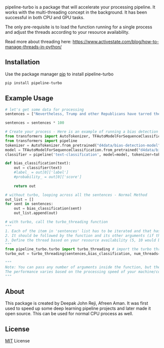 pipeline-turbo is a package that will accelerate your processing pipeline. It works with the multi-threading concept in the background. It has been successful in both CPU and GPU tasks.

The only pre-requisite is to load the function running for a single process and adjust the threads according to your resource availability.

Read more about threading here: https://www.activestate.com/blog/how-to-manage-threads-in-python/

## Installation

Use the package manager [pip](https://pip.pypa.io/en/stable/) to install pipeline-turbo

```bash
pip install pipeline-turbo
```

## Example Usage

```python
# let's get some data for processing
sentences = ["Nevertheless, Trump and other Republicans have tarred the protests as havens for terrorists intent on destroying property.", "Billie Eilish issues apology for mouthing an anti-Asian derogatory term in a resurfaced video.", "Christians should make clear that the perpetuation of objectionable vaccines and the lack of alternatives is a kind of coercion.", "There have been a protest by a group of people", "While emphasizing he’s not singling out either party, Cohen warned about the danger of normalizing white supremacist ideology."]

sentences = sentences * 100

# Create your process - Here is an example of running a bias detection model across few sentences
from transformers import AutoTokenizer, TFAutoModelForSequenceClassification
from transformers import pipeline
tokenizer = AutoTokenizer.from_pretrained("d4data/bias-detection-model")
model = TFAutoModelForSequenceClassification.from_pretrained("d4data/bias-detection-model")
classifier = pipeline('text-classification', model=model, tokenizer=tokenizer) 

def bias_classification(text):
    out = classifier(text)
    #label_ = out[0]['label']
    #probability_ = out[0]['score']
    
    return out 

# without turbo, looping across all the sentences - Normal Method
out_list = []
for sent in sentences:
    out = bias_classification(sent)
    out_list.append(out)

# with turbo, call the turbo_threading function
"""
1. Each of the item in 'sentences' list has to be iterated and that has to be defined as the first argument
2. It should be followed by the function and its other arguments (if there are additional arguments for the function)
3. Define the thread based on your resource availability (5, 10 would be ideal based on your resources)
"""
from pipeline_turbo.turbo import turbo_threading # import the turbo threading function which does the magic
turbo_out = turbo_threading(sentences,bias_classification, num_threads=5)

"""
Note: You can pass any number of arguments inside the function, but the iterable list has to be defined first
The performance varies based on the processing speed of your machine/compute
"""
```

## About
This package is created by Deepak John Reji, Afreen Aman. It was first used to speed up some deep learning pipeline projects and later made it open source. This can be used for normal CPU process as well.

## License
[MIT](https://choosealicense.com/licenses/mit/) License

